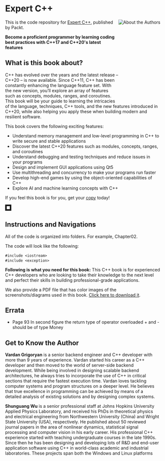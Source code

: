 # Expert C++

<a href="https://www.packtpub.com/product/expert-c/9781838552657?utm_source=github&utm_medium=repository&utm_campaign=9781838552657"><img src="https://static.packt-cdn.com/products/9781838552657/cover/smaller" alt="About the Authors" height="256px" align="right"></a>

This is the code repository for [Expert C++](https://www.packtpub.com/product/expert-c/9781838552657?utm_source=github&utm_medium=repository&utm_campaign=9781838552657), published by Packt.

**Become a proficient programmer by learning coding best practices with C++17 and C++20's latest features**

## What is this book about?
C++ has evolved over the years and the latest release – C++20 – is now available. Since C++11, C++ has been constantly enhancing the language feature set. With the new version, you’ll explore an array of features such as concepts, modules, ranges, and coroutines. This book will be your guide to learning the intricacies of the language, techniques, C++ tools, and the new features introduced in C++20, while also helping you apply these when building modern and resilient software. 

This book covers the following exciting features:
* Understand memory management and low-level programming in C++ to write secure and stable applications
* Discover the latest C++20 features such as modules, concepts, ranges, and coroutines
* Understand debugging and testing techniques and reduce issues in your programs
* Design and implement GUI applications using Qt5
* Use multithreading and concurrency to make your programs run faster
* Develop high-end games by using the object-oriented capabilities of C++
* Explore AI and machine learning concepts with C++

If you feel this book is for you, get your [copy](https://www.amazon.com/dp/1838552650) today!

<a href="https://www.packtpub.com/?utm_source=github&utm_medium=banner&utm_campaign=GitHubBanner"><img src="https://raw.githubusercontent.com/PacktPublishing/GitHub/master/GitHub.png" 
alt="https://www.packtpub.com/" border="5" /></a>

## Instructions and Navigations
All of the code is organized into folders. For example, Chapter02.

The code will look like the following:
```
#include <iostream>
#include <exception>
```

**Following is what you need for this book:**
This C++ book is for experienced C++ developers who are looking to take their knowledge to the next level and perfect their skills in building professional-grade applications.


We also provide a PDF file that has color images of the screenshots/diagrams used in this book. [Click here to download it](https://static.packt-cdn.com/downloads/9781838552657_ColorImages.pdf).

## Errata
* Page 93 In second figure the return type of operator overloaded + and - should be of type Money


## Get to Know the Author
**Vardan Grigoryan**
is a senior backend engineer and C++ developer with more than 9 years of experience. Vardan started his career as a C++ developer and then moved to the world of server-side backend development. While being involved in designing scalable backend architectures, he always tries to incorporate the use of C++ in critical sections that require the fastest execution time. Vardan loves tackling computer systems and program structures on a deeper level. He believes that true excellence in programming can be achieved by means of a detailed analysis of existing solutions and by designing complex systems.

**Shunguang Wu**
is a senior professional staff at Johns Hopkins University Applied Physics Laboratory, and received his PhDs in theoretical physics and electrical engineering from Northwestern University (China) and Wright State University (USA), respectively. He published about 50 reviewed journal papers in the area of nonlinear dynamics, statistical signal processing and computer vision in his early career. His professional C++ experience started with teaching undergraduate courses in the late 1990s. Since then he has been designing and developing lots of R&D and end-user application software using C++ in world-class academic and industrial laboratories. These projects span both the Windows and Linux platforms

